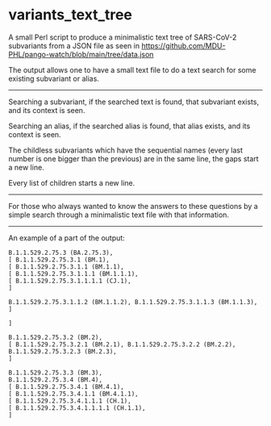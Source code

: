 # variants_text_tree

A small Perl script to produce a minimalistic text tree of SARS-CoV-2 subvariants from a JSON file as seen in 
https://github.com/MDU-PHL/pango-watch/blob/main/tree/data.json

The output allows one to have a small text file to do a text search for some existing subvariant or alias.

---

Searching a subvariant, if the searched text is found, that subvariant exists, and its context is seen.

Searching an alias, if the searched alias is found, that alias exists, and its context is seen.

The childless subvariants which have the sequential names (every last number is one bigger than the previous)
are in the same line, the gaps start a new line.

Every list of children starts a new line.

---

For those who always wanted to know the answers to these questions by a simple search through
a minimalistic text file with that information.

----

An example of a part of the output:

    B.1.1.529.2.75.3 (BA.2.75.3),
    [ B.1.1.529.2.75.3.1 (BM.1),
    [ B.1.1.529.2.75.3.1.1 (BM.1.1),
    [ B.1.1.529.2.75.3.1.1.1 (BM.1.1.1),
    [ B.1.1.529.2.75.3.1.1.1.1 (CJ.1),
    ]

    B.1.1.529.2.75.3.1.1.2 (BM.1.1.2), B.1.1.529.2.75.3.1.1.3 (BM.1.1.3),
    ]

    ]

    B.1.1.529.2.75.3.2 (BM.2),
    [ B.1.1.529.2.75.3.2.1 (BM.2.1), B.1.1.529.2.75.3.2.2 (BM.2.2), B.1.1.529.2.75.3.2.3 (BM.2.3),
    ]

    B.1.1.529.2.75.3.3 (BM.3),
    B.1.1.529.2.75.3.4 (BM.4),
    [ B.1.1.529.2.75.3.4.1 (BM.4.1),
    [ B.1.1.529.2.75.3.4.1.1 (BM.4.1.1),
    [ B.1.1.529.2.75.3.4.1.1.1 (CH.1),
    [ B.1.1.529.2.75.3.4.1.1.1.1 (CH.1.1),
    ]
